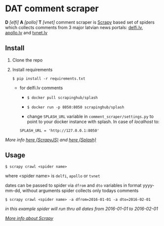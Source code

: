 # **DAT comment scraper**

**D** *[elfi]* **A** *[pollo]* **T** *[vnet]* comment scraper is [Scrapy](http://scrapy.org/) based set of spiders
which collects comments from 3 major latvian news portals: [delfi.lv](http://www.delfi.lv/),
[apollo.lv](http://apollo.tvnet.lv/) and [tvnet.lv](http://www.tvnet.lv/)

## **Install**

1. Clone the repo
2. Install requirements

     `$ pip install -r requirements.txt`

   + for delfi.lv comments
     + `$ docker pull scrapinghub/splash`
     + `$ docker run -p 8050:8050 scrapinghub/splash`

     + change `SPLASH_URL` variable in `comment_scraper/settings.py` to point to your docker instance with splash. In case of _localhost_ to:
     ```
     SPLASH_URL = 'http://127.0.0.1:8050'

  _More info
    [here (ScrapyJS)](https://github.com/scrapinghub/scrapy-splash) and
    [here (Splash)](http://splash.readthedocs.org/en/latest/install.html)_

## **Usage**

`$ scrapy crawl <spider name>`

where <spider name\> is  `delfi`, `apollo` or `tvnet`

dates can be passed to spider via `dfrom` and `dto` variables in format yyyy-mm-dd,
without arguments spider collects only todays comments

`$ scrapy crawl <spider name> -a dfrom=2016-01-01 -a dto=2016-02-01`

_in this example spider will run thru all dates from 2016-01-01 to 2016-02-01_

_[More info about Scrapy](http://doc.scrapy.org/en/latest/)_